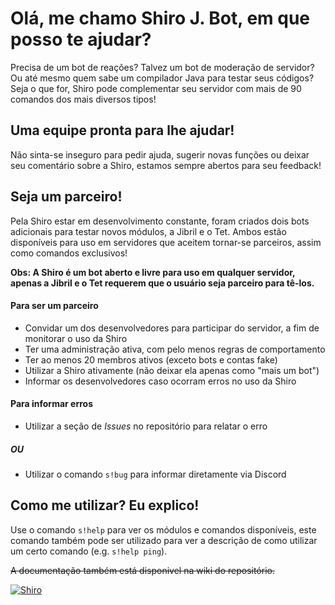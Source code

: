 # Olá, me chamo Shiro J. Bot, em que posso te ajudar?
Precisa de um bot de reações? Talvez um bot de moderação de servidor? Ou até mesmo quem sabe um compilador Java para testar seus códigos?
Seja o que for, Shiro pode complementar seu servidor com mais de 90 comandos dos mais diversos tipos!

## Uma equipe pronta para lhe ajudar!
Não sinta-se inseguro para pedir ajuda, sugerir novas funções ou deixar seu comentário sobre a Shiro, estamos sempre abertos para seu feedback!

## Seja um parceiro!
Pela Shiro estar em desenvolvimento constante, foram criados dois bots adicionais para testar novos módulos, a Jibril e o Tet.
Ambos estão disponíveis para uso em servidores que aceitem tornar-se parceiros, assim como comandos exclusivos!

**Obs: A Shiro é um bot aberto e livre para uso em qualquer servidor, apenas a Jibril e o Tet requerem que o usuário seja parceiro para tê-los.**

#### Para ser um parceiro
* Convidar um dos desenvolvedores para participar do servidor, a fim de monitorar o uso da Shiro
* Ter uma administração ativa, com pelo menos regras de comportamento
* Ter ao menos 20 membros ativos (exceto bots e contas fake)
* Utilizar a Shiro ativamente (não deixar ela apenas como "mais um bot")
* Informar os desenvolvedores caso ocorram erros no uso da Shiro

#### Para informar erros
* Utilizar a seção de _Issues_ no repositório para relatar o erro
##### OU
* Utilizar o comando `s!bug` para informar diretamente via Discord

## Como me utilizar? Eu explico!
Use o comando `s!help` para ver os módulos e comandos disponíveis, este comando também pode ser utilizado para ver a descrição de como utilizar um certo comando (e.g. `s!help ping`).

~~A documentação também está disponivel na wiki do repositório.~~

<p>
	<a href="https://top.gg/bot/572413282653306901" >
  		<img src="https://top.gg/api/widget/572413282653306901.svg" alt="Shiro" />
	</a>
</p>
